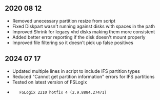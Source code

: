 ## 2020 08 12
- Removed unecessary partition resize from script
- Fixed Diskpart wasn't running against disks with spaces in the path
- Improved Shrink for legacy vhd disks making them more consistent
- Added better error reporting if the disk doesn't mount properly
- Improved file filtering so it doesn't pick up false positives

## 2024 07 17
- Updated multiple lines in script to include IFS partition types
- Reduced "Cannot get partition information" errors for IFS partitions
- Tested on latest version of FSLogix
-        FSLogix 2210 hotfix 4 (2.9.8884.27471)
